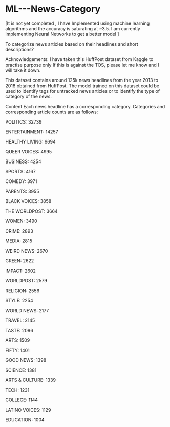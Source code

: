 # ML---News-Category
[It is not yet completed , I have Implemented using machine learning algorithms and the accuracy is saturating at ~3.5. I am currently implementing Neural Networks to get a better model ]

To categorize news articles based on their headlines and short descriptions?

Acknowledgements:
I have taken this HuffPost dataset from Kaggle to practise purpose only If this is against the TOS, please let me know and I will take it down.


This dataset contains around 125k news headlines from the year 2013 to 2018 obtained from HuffPost. The model trained on this dataset could be used to identify tags for untracked news articles or to identify the type of category of the news.

Content
Each news headline has a corresponding category. Categories and corresponding article counts are as follows:

POLITICS: 32739

ENTERTAINMENT: 14257

HEALTHY LIVING: 6694

QUEER VOICES: 4995

BUSINESS: 4254

SPORTS: 4167

COMEDY: 3971

PARENTS: 3955

BLACK VOICES: 3858

THE WORLDPOST: 3664

WOMEN: 3490

CRIME: 2893

MEDIA: 2815

WEIRD NEWS: 2670

GREEN: 2622

IMPACT: 2602

WORLDPOST: 2579

RELIGION: 2556

STYLE: 2254

WORLD NEWS: 2177

TRAVEL: 2145

TASTE: 2096

ARTS: 1509

FIFTY: 1401

GOOD NEWS: 1398

SCIENCE: 1381

ARTS & CULTURE: 1339

TECH: 1231

COLLEGE: 1144

LATINO VOICES: 1129

EDUCATION: 1004

